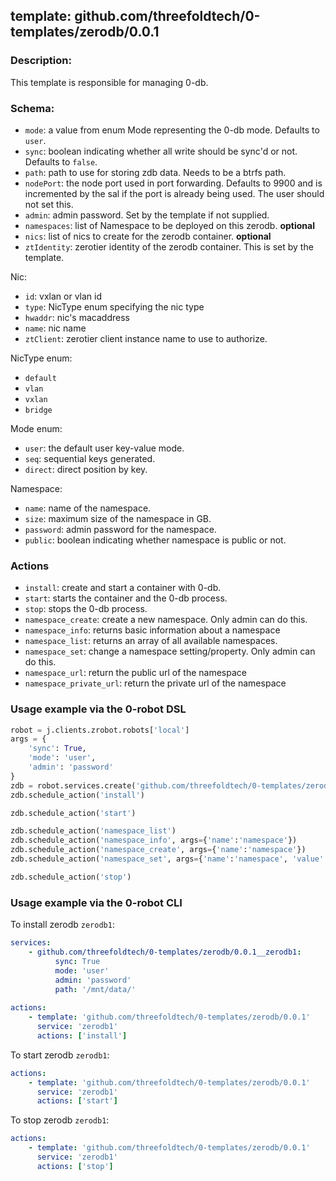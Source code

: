 ## template: github.com/threefoldtech/0-templates/zerodb/0.0.1

### Description:
This template is responsible for managing 0-db.

### Schema:

- `mode`: a value from enum Mode representing the 0-db mode. Defaults to `user`.
- `sync`: boolean indicating whether all write should be sync'd or not. Defaults to `false`.
- `path`: path to use for storing zdb data. Needs to be a btrfs path.
- `nodePort`: the node port used in port forwarding. Defaults to 9900 and is incremented by the sal if the port is already being used. The user should not set this.
- `admin`: admin password. Set by the template if not supplied.
- `namespaces`: list of Namespace to be deployed on this zerodb. **optional**
- `nics`: list of nics to create for the zerodb container. **optional**
- `ztIdentity`: zerotier identity of the zerodb container. This is set by the template.

Nic:
- `id`: vxlan or vlan id
- `type`: NicType enum specifying the nic type
- `hwaddr`: nic's macaddress
- `name`: nic name
- `ztClient`: zerotier client instance name to use to authorize.

NicType enum: 
- `default` 
- `vlan`
- `vxlan`
- `bridge`

Mode enum:
- `user`: the default user key-value mode.
- `seq`: sequential keys generated.
- `direct`: direct position by key.

Namespace:
- `name`: name of the namespace.
- `size`: maximum size of the namespace in GB.
- `password`: admin password for the namespace.
- `public`: boolean indicating whether namespace is public or not.


### Actions
- `install`: create and start a container with 0-db.
- `start`: starts the container and the 0-db process. 
- `stop`: stops the 0-db process.
- `namespace_create`: create a new namespace. Only admin can do this.
- `namespace_info`: returns basic information about a namespace
- `namespace_list`: returns an array of all available namespaces.
- `namespace_set`: change a namespace setting/property. Only admin can do this.
- `namespace_url`: return the public url of the namespace
- `namespace_private_url`: return the private url of the namespace



### Usage example via the 0-robot DSL

```python
robot = j.clients.zrobot.robots['local']
args = {
    'sync': True,
    'mode': 'user',
    'admin': 'password'
}
zdb = robot.services.create('github.com/threefoldtech/0-templates/zerodb/0.0.1', 'zerodb1', data=args)
zdb.schedule_action('install')

zdb.schedule_action('start')

zdb.schedule_action('namespace_list')
zdb.schedule_action('namespace_info', args={'name':'namespace'})
zdb.schedule_action('namespace_create', args={'name':'namespace'})
zdb.schedule_action('namespace_set', args={'name':'namespace', 'value': 9, 'prop': 'size'})

zdb.schedule_action('stop')
```


### Usage example via the 0-robot CLI

To install zerodb `zerodb1`:

```yaml
services:
    - github.com/threefoldtech/0-templates/zerodb/0.0.1__zerodb1:
          sync: True
          mode: 'user'
          admin: 'password'
          path: '/mnt/data/'
          
actions:
    - template: 'github.com/threefoldtech/0-templates/zerodb/0.0.1'
      service: 'zerodb1'
      actions: ['install']

```


To start  zerodb `zerodb1`:

```yaml
actions:
    - template: 'github.com/threefoldtech/0-templates/zerodb/0.0.1'
      service: 'zerodb1'
      actions: ['start']

```


To stop  zerodb `zerodb1`:

```yaml
actions:
    - template: 'github.com/threefoldtech/0-templates/zerodb/0.0.1'
      service: 'zerodb1'
      actions: ['stop']

```

